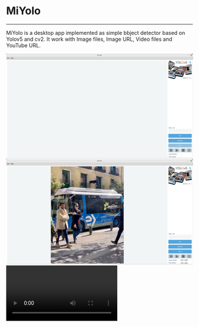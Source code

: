 # MiYolo
___
MiYolo is a desktop app implemented as simple bbject detector based on Yolov5 and cv2. It work with Image files, Image URL, Video files and YouTube URL.

![1.png](assets/readme/1.png)
![2.png](assets/readme/2.png)
![Demo](assets/readme/1.m4v)
